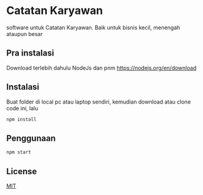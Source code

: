 # Catatan Karyawan

software untuk Catatan Karyawan. Baik untuk bisnis kecil, menengah ataupun besar

## Pra instalasi

Download terlebih dahulu NodeJs dan pnm https://nodejs.org/en/download

## Instalasi

Buat folder di local pc atau laptop sendiri, kemudian download atau clone code ini, lalu 

```bash
npm install
```

## Penggunaan

```bash
npm start
```

## License

[MIT](https://choosealicense.com/licenses/mit/)
